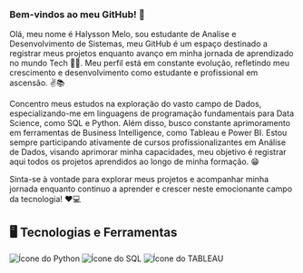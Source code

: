 ### Bem-vindos ao meu GitHub! 👋

Olá, meu nome é Halysson Melo, sou estudante de Analise e Desenvolvimento de Sistemas, meu GitHub é um espaço destinado a registrar meus projetos enquanto avanço em minha jornada de aprendizado no mundo Tech 👨‍💻. Meu perfil está em constante evolução, refletindo meu crescimento e desenvolvimento como estudante e profissional em ascensão. ✌📚

Concentro meus estudos na exploração do vasto campo de Dados, especializando-me em linguagens de programação fundamentais para Data Science, como SQL e Python. Além disso, busco constante aprimoramento em ferramentas de Business Intelligence, como Tableau e Power BI. Estou sempre participando ativamente de cursos profissionalizantes em Análise de Dados, visando aprimorar minha capacidades, meu objetivo é registrar aqui todos os projetos aprendidos ao longo de minha formação. 😁 

Sinta-se à vontade para explorar meus projetos e acompanhar minha jornada enquanto continuo a aprender e crescer neste emocionante campo da tecnologia! ❤💻

## 🖥 Tecnologias e Ferramentas

![Ícone do Python](https://img.shields.io/badge/PYTHON-3776AB?style=for-the-badge&logo=python&logoColor=green) ![Ícone do SQL](https://img.shields.io/badge/SQL-3776AB?style=for-the-badge&logo=python&logoColor=red) ![Ícone do TABLEAU](https://img.shields.io/badge/TABLEAU-3776AB?style=for-the-badge&logo=python&logoColor=yellow)
